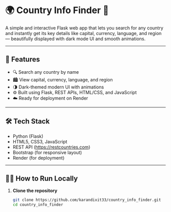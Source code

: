# 🌍 Country Info Finder 🧭

A simple and interactive Flask web app that lets you search for any country and instantly get its key details like capital, currency, language, and region — beautifully displayed with dark mode UI and smooth animations.

---

## 🚀 Features

- 🔍 Search any country by name
- 🏙️ View capital, currency, language, and region
- 🌗 Dark-themed modern UI with animations
- ⚙️ Built using Flask, REST APIs, HTML/CSS, and JavaScript
- ☁️ Ready for deployment on Render

---

## 🛠️ Tech Stack

- Python (Flask)
- HTML5, CSS3, JavaScript
- REST API (https://restcountries.com)
- Bootstrap (for responsive layout)
- Render (for deployment)

---

## 🧑‍💻 How to Run Locally

1. **Clone the repository**
   ```bash
   git clone https://github.com/karandixit33/country_info_finder.git
   cd country_info_finder
